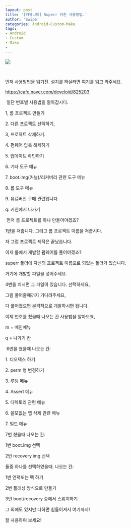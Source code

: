 ```yaml
---
layout: post
title: '[커뮤니티] Superr 키친 사용방법.'
author: 'Swipe'
categories: Android-Custom-Make
tags:
- Android
- Custom
- Make
-
---
```



<script> location.href='https://cafe.naver.com/develoid/825209' ; </script>

<p><img src="https://cafeptthumb-phinf.pstatic.net/MjAxODA5MjhfMTk3/MDAxNTM4MTM2MjUxNjgx.PcPnWe6UdGn0Ea-Iaz4M-gUY-s3pmfUWHcvtwzGjY0Ig.uvZ8ORv_sUEtxZm8QyRMHr2b_7ApWhxIPdGgtN5KcbEg.PNG.hanbin81j32/https_2F2Fbitbucket.org2Fsuperr2Fsuperrs-kitchen2Fdownloads2Fmain3.png?type=w740"></p>
<p>&nbsp;</p>
<p>먼저 사용방법을 읽기전. 설치를 하실라면 여기를 읽고 와주세요.</p>
<p><a href="https://cafe.naver.com/develoid/825203">https://cafe.naver.com/develoid/825203</a></p>
<p>&nbsp;일단 번호별 사용법을 알아갑시다.</p>
<p>1, 롬 프로젝트 만들기</p>
<p>2. 다른 프로젝트 선택하기,</p>
<p>3, 프로젝트 삭제하기.</p>
<p>4. 펌웨어 압축 해제하기</p>
<p>5. 업데이트 확인하기</p>
<p>6. 기타 도구 매뉴</p>
<p>7. boot.img(커널)/리커버리 관련 도구 메뉴</p>
<p>8. 롬 도구 메뉴</p>
<p>9. 유료버전 구매 관련입니다.</p>
<p>q: 키친에서 나가기</p>
<p>&nbsp;먼저 롬 프로젝트를 하나 만들어야겠죠?</p>
<p>1번을 쳐줍니다. 그리고 롬 프로젝트 이름을 쳐줍시다.</p>
<p>자 그럼 프로젝트 제작은 끝났습니다.</p>
<p>이제 롬에서 개발할 펌웨어를 풀어야겠죠?</p>
<p>superr 폴더에 자신의 프로젝트 이름으로 되있는 폴더가 있습니다.</p>
<p>거기에 개발할 파일을 넣어주세요.</p>
<p>4번을 치시면 그 파일이 있습니다. 선택하세요,</p>
<p>그럼 풀어줄때까지 기다려주세요,</p>
<p>다 풀어졌으면 본격적으로 개발하시면 됩니다.</p>
<p>이제 번호를 쳤을때 나오는 칸 사용법을 알아보죠,</p>
<p>m = 메인메뉴</p>
<p>q = 나가기 칸</p>
<p>&nbsp;6번을 쳤을때 나오는 칸:</p>
<p>1. 디오덱스 하기</p>
<p>2. perm 형 변경하기</p>
<p>3. 루팅 메뉴</p>
<p>4. Assert 메뉴</p>
<p>5. 디렉토리 관련 메뉴</p>
<p>6. 쓸모없는 앱 삭제 관련 메뉴</p>
<p>7. 빌드 메뉴</p>
<p>7번 쳤을때 나오는 칸:</p>
<p>1번 boot.img 선택</p>
<p>2번 recovery.img 선택</p>
<p>둘중 하나를 선택하였을때. 나오는 칸:</p>
<p>1번 언팩또는 팩 하기</p>
<p>2번 플래싱 방식으로 만들기</p>
<p>3번 boot/recovery 중에서 스위치하기</p>
<p>그 외에도 있지만 다하면 힘들어져서 여기까지!</p>
<p>잘 사용하여 보세요!</p>
